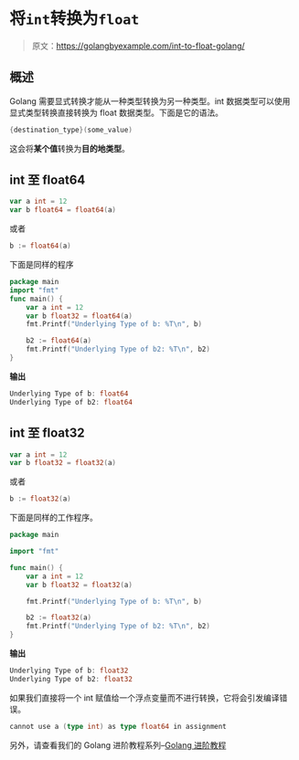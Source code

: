 # 将`int`转换为`float`

> 原文：<https://golangbyexample.com/int-to-float-golang/>

## **概述**

Golang 需要显式转换才能从一种类型转换为另一种类型。int 数据类型可以使用显式类型转换直接转换为 float 数据类型。下面是它的语法。

```go
{destination_type}(some_value) 
```

这会将**某个值**转换为**目的地类型**。

## **int 至 float64**

```go
var a int = 12
var b float64 = float64(a)
```

或者

```go
b := float64(a)
```

下面是同样的程序

```go
package main
import "fmt"
func main() {
    var a int = 12
    var b float32 = float64(a)
    fmt.Printf("Underlying Type of b: %T\n", b)

    b2 := float64(a)
    fmt.Printf("Underlying Type of b2: %T\n", b2)
}
```

**输出**

```go
Underlying Type of b: float64
Underlying Type of b2: float64
```

## **int 至 float32**

```go
var a int = 12
var b float32 = float32(a)
```

或者

```go
b := float32(a)
```

下面是同样的工作程序。

```go
package main

import "fmt"

func main() {
	var a int = 12
	var b float32 = float32(a)

	fmt.Printf("Underlying Type of b: %T\n", b)

	b2 := float32(a)
	fmt.Printf("Underlying Type of b2: %T\n", b2)
}
```

**输出**

```go
Underlying Type of b: float32
Underlying Type of b2: float32
```

如果我们直接将一个 int 赋值给一个浮点变量而不进行转换，它将会引发编译错误。

```go
cannot use a (type int) as type float64 in assignment
```

另外，请查看我们的 Golang 进阶教程系列–[Golang 进阶教程](https://golangbyexample.com/golang-comprehensive-tutorial/)